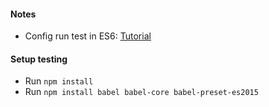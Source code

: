 #### Notes
- Config run test in ES6: [Tutorial](http://krasimirtsonev.com/blog/article/using-mocha-with-es6-spec-files)


#### Setup testing
- Run `npm install`
- Run `npm install babel babel-core babel-preset-es2015`
